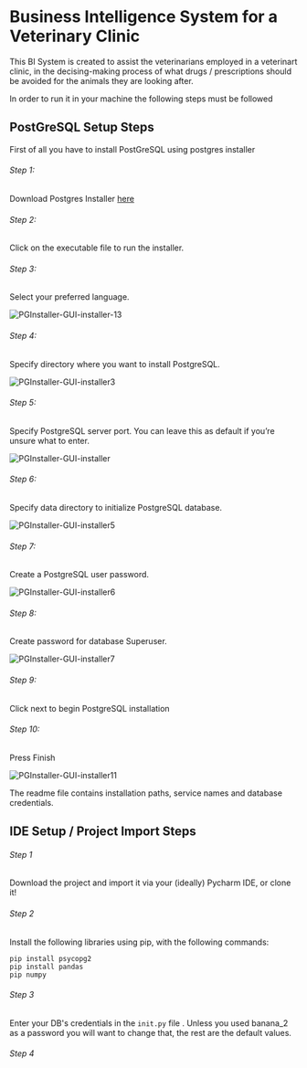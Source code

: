 # Business Intelligence System for a Veterinary Clinic

This BI System is created to assist the veterinarians employed in a veterinart clinic, in the decising-making process of what drugs / prescriptions should be avoided for the animals they are looking after.

In order to run it in your machine the following steps must be followed

## PostGreSQL Setup Steps

First of all you have to install PostGreSQL using postgres installer 

###### Step 1:

Download Postgres Installer [here](https://www.postgresql.org/download/)

###### Step 2:

Click on the executable file to run the installer.

###### Step 3:

Select your preferred language.


![PGInstaller-GUI-installer-13](https://user-images.githubusercontent.com/24418024/150790398-3b5b267f-ce0b-420d-a165-742d75d2a8d0.jpg)


###### Step 4:

Specify directory where you want to install PostgreSQL.


![PGInstaller-GUI-installer3](https://user-images.githubusercontent.com/24418024/150790429-060a5885-3881-49ee-a6bb-95ec33701c47.jpg)


###### Step 5:

Specify PostgreSQL server port. You can leave this as default if you’re unsure what to enter.


![PGInstaller-GUI-installer](https://user-images.githubusercontent.com/24418024/150790451-16398af2-6750-4fbc-a55c-bdb39ab7a52b.jpg)


###### Step 6:

Specify data directory to initialize PostgreSQL database.

![PGInstaller-GUI-installer5](https://user-images.githubusercontent.com/24418024/150790757-c437ef1b-1e98-4255-a7d3-8143bf88f9e0.jpg)


###### Step 7:

Create a PostgreSQL user password.

![PGInstaller-GUI-installer6](https://user-images.githubusercontent.com/24418024/150790812-4df0e3a0-d60d-4592-adab-a869b97622f7.jpg)



###### Step 8:

Create password for database Superuser.

![PGInstaller-GUI-installer7](https://user-images.githubusercontent.com/24418024/150790802-9d3507c9-3db7-487f-a98d-a05a3b9f0844.jpg)


###### Step 9:

Click next to begin PostgreSQL installation


###### Step 10:

Press Finish

![PGInstaller-GUI-installer11](https://user-images.githubusercontent.com/24418024/150818960-add32e85-aa7d-4b2b-8548-d140b437b4ca.jpg)

The readme file contains installation paths, service names and database credentials.

## IDE Setup / Project Import Steps

###### Step 1

Download the project and import it via your (ideally) Pycharm IDE, or clone it!


###### Step 2

Install the following libraries using pip, with the following commands:

```
pip install psycopg2
pip install pandas
pip numpy
```

###### Step 3

Enter your DB's credentials in the ```init.py``` file .
Unless you used banana_2 as a password you will want to change that, the rest are the default values.


###### Step 4


